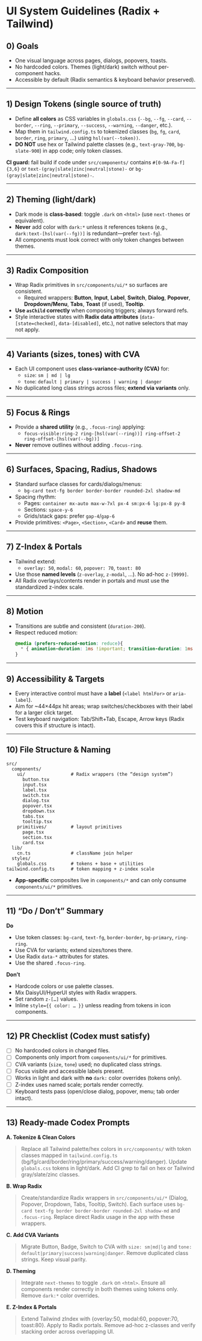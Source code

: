 # UI System Guidelines (Radix + Tailwind)

## 0) Goals
- One visual language across pages, dialogs, popovers, toasts.
- No hardcoded colors. Themes (light/dark) switch without per-component hacks.
- Accessible by default (Radix semantics & keyboard behavior preserved).

---

## 1) Design Tokens (single source of truth)
- Define **all colors** as CSS variables in `globals.css` (`--bg`, `--fg`, `--card`, `--border`, `--ring`, `--primary`, `--success`, `--warning`, `--danger`, etc.).
- Map them in `tailwind.config.ts` to tokenized classes (`bg`, `fg`, `card`, `border`, `ring`, `primary`, …) using `hsl(var(--token))`.
- **DO NOT** use hex or Tailwind palette classes (e.g., `text-gray-700`, `bg-slate-900`) in app code; only token classes.

**CI guard:** fail build if code under `src/components/` contains `#[0-9A-Fa-f]{3,6}` or `text-(gray|slate|zinc|neutral|stone)-` or `bg-(gray|slate|zinc|neutral|stone)-`.

---

## 2) Theming (light/dark)
- Dark mode is **class-based**: toggle `.dark` on `<html>` (use `next-themes` or equivalent).
- **Never** add color with `dark:*` unless it references tokens (e.g., `dark:text-[hsl(var(--fg))]` is redundant—prefer `text-fg`).
- All components must look correct with only token changes between themes.

---

## 3) Radix Composition
- Wrap Radix primitives in `src/components/ui/*` so surfaces are consistent.
  - Required wrappers: **Button**, **Input**, **Label**, **Switch**, **Dialog**, **Popover**, **Dropdown/Menu**, **Tabs**, **Toast** (if used), **Tooltip**.
- **Use `asChild` correctly** when composing triggers; always forward refs.
- Style interactive states with **Radix data attributes** (`data-[state=checked]`, `data-[disabled]`, etc.), not native selectors that may not apply.

---

## 4) Variants (sizes, tones) with CVA
- Each UI component uses **class-variance-authority (CVA)** for:
  - `size`: `sm | md | lg`
  - `tone`: `default | primary | success | warning | danger`
- No duplicated long class strings across files; **extend via variants** only.

---

## 5) Focus & Rings
- Provide a **shared utility** (e.g., `.focus-ring`) applying:
  - `focus-visible:ring-2 ring-[hsl(var(--ring))] ring-offset-2 ring-offset-[hsl(var(--bg))]`
- **Never** remove outlines without adding `.focus-ring`.

---

## 6) Surfaces, Spacing, Radius, Shadows
- Standard surface classes for cards/dialogs/menus:
  - `bg-card text-fg border border-border rounded-2xl shadow-md`
- Spacing rhythm:
  - Pages: `container mx-auto max-w-7xl px-4 sm:px-6 lg:px-8 py-8`
  - Sections: `space-y-6`
  - Grids/stack gaps: prefer `gap-4`/`gap-6`
- Provide primitives: `<Page>`, `<Section>`, `<Card>` and **reuse** them.

---

## 7) Z-Index & Portals
- Tailwind extend:
  - `overlay: 50`, `modal: 60`, `popover: 70`, `toast: 80`
- Use those **named levels** (`z-overlay`, `z-modal`, …). No ad-hoc `z-[9999]`.
- All Radix overlays/contents render in portals and must use the standardized z-index scale.

---

## 8) Motion
- Transitions are subtle and consistent (`duration-200`).
- Respect reduced motion:
  ```css
  @media (prefers-reduced-motion: reduce){
    * { animation-duration: 1ms !important; transition-duration: 1ms !important; }
  }
  ```

---

## 9) Accessibility & Targets
- Every interactive control must have a **label** (`<label htmlFor>` or `aria-label`).
- Aim for ~44×44px hit areas; wrap switches/checkboxes with their label for a larger click target.
- Test keyboard navigation: Tab/Shift+Tab, Escape, Arrow keys (Radix covers this if structure is intact).

---

## 10) File Structure & Naming
```
src/
  components/
    ui/                 # Radix wrappers (the “design system”)
      button.tsx
      input.tsx
      label.tsx
      switch.tsx
      dialog.tsx
      popover.tsx
      dropdown.tsx
      tabs.tsx
      tooltip.tsx
    primitives/         # layout primitives
      page.tsx
      section.tsx
      card.tsx
  lib/
    cn.ts               # className join helper
  styles/
    globals.css         # tokens + base + utilities
tailwind.config.ts      # token mapping + z-index scale
```
- **App-specific** composites live in `components/*` and can only consume `components/ui/*` primitives.

---

## 11) “Do / Don’t” Summary
**Do**
- Use token classes: `bg-card`, `text-fg`, `border-border`, `bg-primary`, `ring-ring`.
- Use CVA for variants; extend sizes/tones there.
- Use Radix `data-*` attributes for states.
- Use the shared `.focus-ring`.

**Don’t**
- Hardcode colors or use palette classes.
- Mix DaisyUI/HyperUI styles with Radix wrappers.
- Set random `z-[…]` values.
- Inline `style={{ color: … }}` unless reading from tokens in icon components.

---

## 12) PR Checklist (Codex must satisfy)
- [ ] No hardcoded colors in changed files.
- [ ] Components only import from `components/ui/*` for primitives.
- [ ] CVA variants (`size`, `tone`) used; no duplicated class strings.
- [ ] Focus visible and accessible labels present.
- [ ] Works in light and dark with **no** `dark:` color overrides (tokens only).
- [ ] Z-index uses named scale; portals render correctly.
- [ ] Keyboard tests pass (open/close dialog, popover, menu; tab order intact).

---

## 13) Ready-made Codex Prompts

**A. Tokenize & Clean Colors**
> Replace all Tailwind palette/hex colors in `src/components/` with token classes mapped in `tailwind.config.ts` (bg/fg/card/border/ring/primary/success/warning/danger). Update `globals.css` tokens in light/dark. Add CI grep to fail on hex or Tailwind gray/slate/zinc classes.

**B. Wrap Radix**
> Create/standardize Radix wrappers in `src/components/ui/*` (Dialog, Popover, Dropdown, Tabs, Tooltip, Switch). Each surface uses `bg-card text-fg border border-border rounded-2xl shadow-md` and `.focus-ring`. Replace direct Radix usage in the app with these wrappers.

**C. Add CVA Variants**
> Migrate Button, Badge, Switch to CVA with `size: sm|md|lg` and `tone: default|primary|success|warning|danger`. Remove duplicated class strings. Keep visual parity.

**D. Theming**
> Integrate `next-themes` to toggle `.dark` on `<html>`. Ensure all components render correctly in both themes using tokens only. Remove `dark:*` color overrides.

**E. Z-Index & Portals**
> Extend Tailwind zIndex with {overlay:50, modal:60, popover:70, toast:80}. Apply to Radix portals. Remove ad-hoc z-classes and verify stacking order across overlapping UI.
